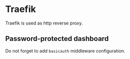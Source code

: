 # Traefik
Traefik is used as http reverse proxy. 

## Password-protected dashboard
Do not forget to add `basicauth` middleware configuration.
